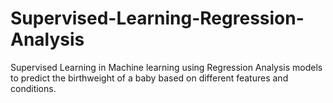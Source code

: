 # Supervised-Learning-Regression-Analysis

Supervised Learning in Machine learning using Regression Analysis models to predict the birthweight of a baby based on different features and conditions.
